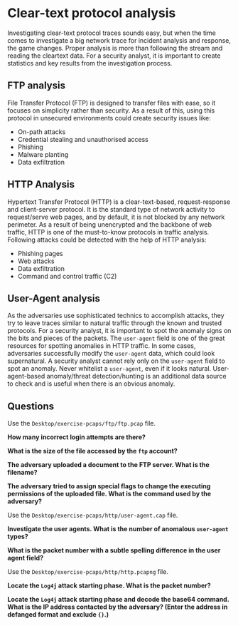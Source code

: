 # Clear-text protocol analysis

Investigating clear-text protocol traces sounds easy, but when the time comes to investigate a big network trace for 
incident analysis and response, the game changes. Proper analysis is more than following the stream and reading the 
cleartext data. For a security analyst, it is important to create statistics and key results from the investigation 
process. 

## FTP analysis

File Transfer Protocol (FTP) is designed to transfer files with ease, so it focuses on simplicity rather than security. 
As a result of this, using this protocol in unsecured environments could create security issues like:

* On-path attacks
* Credential stealing and unauthorised access
* Phishing
* Malware planting
* Data exfiltration

## HTTP Analysis

Hypertext Transfer Protocol (HTTP) is a clear-text-based, request-response and client-server protocol. It is the 
standard type of network activity to request/serve web pages, and by default, it is not blocked by any network 
perimeter. As a result of being unencrypted and the backbone of web traffic, HTTP is one of the must-to-know 
protocols in traffic analysis. Following attacks could be detected with the help of HTTP analysis:

* Phishing pages
* Web attacks
* Data exfiltration
* Command and control traffic (C2)

## User-Agent analysis

As the adversaries use sophisticated technics to accomplish attacks, they try to leave traces similar to natural 
traffic through the known and trusted protocols. For a security analyst, it is important to spot the anomaly signs 
on the bits and pieces of the packets. The `user-agent` field is one of the great resources for spotting anomalies 
in HTTP traffic. In some cases, adversaries successfully modify the `user-agent` data, which could look supernatural. 
A security analyst cannot rely only on the `user-agent` field to spot an anomaly. Never whitelist a `user-agent`, even 
if it looks natural. User-agent-based anomaly/threat detection/hunting is an additional data source to check and 
is useful when there is an obvious anomaly.

## Questions

Use the `Desktop/exercise-pcaps/ftp/ftp.pcap` file.

**How many incorrect login attempts are there?**

**What is the size of the file accessed by the `ftp` account?**

**The adversary uploaded a document to the FTP server. What is the filename?**

**The adversary tried to assign special flags to change the executing permissions of the uploaded file. What is the command used by the adversary?**

Use the `Desktop/exercise-pcaps/http/user-agent.cap` file.

**Investigate the user agents. What is the number of anomalous `user-agent` types?**

**What is the packet number with a subtle spelling difference in the user agent field?**

Use the `Desktop/exercise-pcaps/http/http.pcapng` file.

**Locate the `Log4j` attack starting phase. What is the packet number?**

**Locate the `Log4j` attack starting phase and decode the base64 command. What is the IP address contacted by the adversary? (Enter the address in defanged format and exclude `{}`.)**
